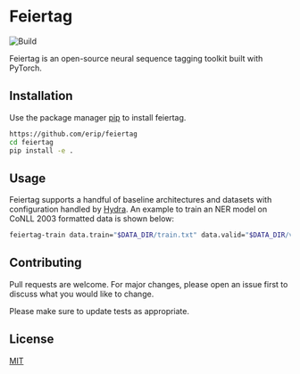 # Feiertag

![Build](https://github.com/erip/feiertag/workflows/build/badge.svg)

Feiertag is an open-source neural sequence tagging toolkit built with PyTorch.

## Installation

Use the package manager [pip](https://pip.pypa.io/en/stable/) to install feiertag.

```bash
https://github.com/erip/feiertag
cd feiertag
pip install -e .
```

## Usage

Feiertag supports a handful of baseline architectures and datasets with configuration handled by [Hydra](http://hydra.cc/). An example to train an NER model on CoNLL 2003 formatted data is shown below:

```sh
feiertag-train data.train="$DATA_DIR/train.txt" data.valid="$DATA_DIR/valid.txt" data_format=conll2003 trainer.max_epochs=25 embedding.path="$EMBEDDING_DIR/glove.6B.50d.txt" model=bilstm_crf data.loader.batch_size=128 embedding.freeze=false
```

## Contributing
Pull requests are welcome. For major changes, please open an issue first to discuss what you would like to change.

Please make sure to update tests as appropriate.

## License
[MIT](https://choosealicense.com/licenses/mit/)
